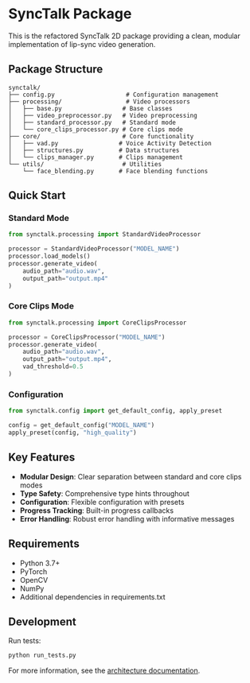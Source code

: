 # SyncTalk Package

This is the refactored SyncTalk 2D package providing a clean, modular implementation of lip-sync video generation.

## Package Structure

```
synctalk/
├── config.py                    # Configuration management
├── processing/                  # Video processors
│   ├── base.py                 # Base classes
│   ├── video_preprocessor.py   # Video preprocessing
│   ├── standard_processor.py   # Standard mode
│   └── core_clips_processor.py # Core clips mode
├── core/                       # Core functionality
│   ├── vad.py                 # Voice Activity Detection
│   ├── structures.py          # Data structures
│   └── clips_manager.py       # Clips management
└── utils/                      # Utilities
    └── face_blending.py       # Face blending functions
```

## Quick Start

### Standard Mode
```python
from synctalk.processing import StandardVideoProcessor

processor = StandardVideoProcessor("MODEL_NAME")
processor.load_models()
processor.generate_video(
    audio_path="audio.wav",
    output_path="output.mp4"
)
```

### Core Clips Mode
```python
from synctalk.processing import CoreClipsProcessor

processor = CoreClipsProcessor("MODEL_NAME")
processor.generate_video(
    audio_path="audio.wav",
    output_path="output.mp4",
    vad_threshold=0.5
)
```

### Configuration
```python
from synctalk.config import get_default_config, apply_preset

config = get_default_config("MODEL_NAME")
apply_preset(config, "high_quality")
```

## Key Features

- **Modular Design**: Clear separation between standard and core clips modes
- **Type Safety**: Comprehensive type hints throughout
- **Configuration**: Flexible configuration with presets
- **Progress Tracking**: Built-in progress callbacks
- **Error Handling**: Robust error handling with informative messages

## Requirements

- Python 3.7+
- PyTorch
- OpenCV
- NumPy
- Additional dependencies in requirements.txt

## Development

Run tests:
```bash
python run_tests.py
```

For more information, see the [architecture documentation](../docs/REFACTORED_ARCHITECTURE.md).